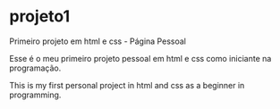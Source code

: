 # projeto1
 Primeiro projeto em html e css - Página Pessoal

Esse é o meu primeiro projeto pessoal em html e css como iniciante na programação. 

This is my first personal project in html and css as a beginner in programming.